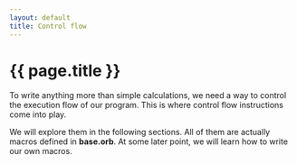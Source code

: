 ```yaml
---
layout: default
title: Control flow
---
```

# {{ page.title }}

To write anything more than simple calculations, we need a way to control the execution flow of our program. This is where control flow instructions come into play.

We will explore them in the following sections. All of them are actually macros defined in **base.orb**. At some later point, we will learn how to write our own macros.